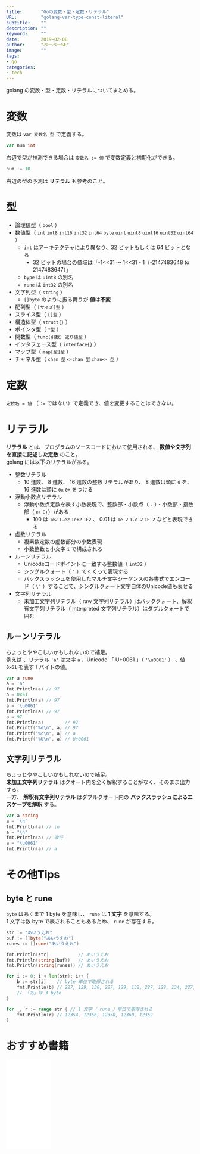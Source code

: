 ```yaml
---
title:       "Goの変数・型・定数・リテラル"
URL:         "golang-var-type-const-literal"
subtitle:    ""
description: ""
keyword:     ""
date:        2019-02-08
author:      "ぺーぺーSE"
image:       ""
tags:
- go
categories:
- tech
---
```


golang の変数・型・定数・リテラルについてまとめる。

<!--more-->

# 変数

変数は `var 変数名 型` で定義する。

```go
var num int
```

右辺で型が推測できる場合は `変数名 := 値` で変数定義と初期化ができる。

```go
num := 10
```

右辺の型の予測は **リテラル** も参考のこと。

# 型

- 論理値型（ `bool` ）
- 数値型（ `int` `int8` `int16` `int32` `int64` `byte` `uint` `uint8` `uint16` `uint32` `uint64` ）
    - `int` はアーキテクチャにより異なり、32 ビットもしくは 64 ビットとなる
        - 32 ビットの場合の値域は「-1<<31 〜 1<<31 - 1（-2147483648 to 2147483647）」
    - `bype` は `uint8` の別名
    - `rune` は `int32` の別名
- 文字列型（ `string` ）
    - `[]byte` のように振る舞うが **値は不変**
- 配列型（ `[サイズ]型` ）
- スライス型（ `[]型` ）
- 構造体型（ `struct{}` ）
- ポインタ型（ `*型` ）
- 関数型（ `func(引数) 返り値型` ）
- インタフェース型（ `interface{}` ）
- マップ型（ `map[型]型` ）
- チャネル型（ `chan 型` `<-chan 型` `chan<- 型` ）

# 定数

`定数名 = 値` （ `:=` ではない）で定義でき、値を変更することはできない。

# リテラル

**リテラル** とは、プログラムのソースコードにおいて使用される、 **数値や文字列を直接に記述した定数** のこと。  
golang には以下のリテラルがある。

- 整数リテラル
    - 10 進数、 8 進数、 16 進数の整数リテラルがあり、 8 進数は頭に `0` を、 16 進数は頭に `0x` `0X` をつける
- 浮動小数点リテラル
    - 浮動小数点定数を表す小数表現で、整数部・小数点（ `.` ）・小数部・指数部（ `e+` `E+`）がある
        - 100 は `1e2` `1.e2` `1e+2` `1E2` 、 0.01 は `1e-2` `1.e-2` `1E-2` などと表現できる
- 虚数リテラル
    - 複素数定数の虚数部分の小数表現
    - 小数整数と小文字 `i` で構成される
- ルーンリテラル
    - Unicodeコードポイントに一致する整数値（ `int32` ）
    - シングルクォート（ `'` ）でくくって表現する
    - バックスラッシュを使用したマルチ文字シーケンスの各書式でエンコード（ `\'` ）することで、シングルクォート文字自体のUnicode値も表せる
- 文字列リテラル
    - 未加工文字列リテラル（ raw 文字列リテラル）はバッククォート、解釈有文字列リテラル（ interpreted 文字列リテラル）はダブルクォートで囲む

## ルーンリテラル

ちょっとややこしいかもしれないので補足。  
例えば 、リテラル `'a'` は文字 `a` 、Unicode 「 U+0061 」（ `'\u0061'` ） 、値 `0x61` を表す 1 バイトの値。

```go
var a rune
a = 'a'
fmt.Println(a) // 97
a = 0x61
fmt.Println(a) // 97
a = '\u0061'
fmt.Println(a) // 97
a = 97
fmt.Println(a)        // 97
fmt.Printf("%d\n", a) // 97
fmt.Printf("%c\n", a) // a
fmt.Printf("%U\n", a) // U+0061
```

## 文字列リテラル

ちょっとややこしいかもしれないので補足。  
**未加工文字列リテラル** はクオート内を全く解釈することがなく、そのまま出力する。  
一方、 **解釈有文字列リテラル** はダブルクオート内の **バックスラッシュによるエスケープを解釈** する。

```go
var a string
a = `\n`
fmt.Println(a) // \n
a = "\n"
fmt.Println(a) // 改行
a = "\u0061"
fmt.Println(a) // a
```

# その他Tips

## byte と rune

`byte` はあくまで 1 byte を意味し、 `rune` は **1 文字** を意味する。  
1 文字は数 byte で表されることもあるため、 `rune` が存在する。

```go
str := "あいうえお"
buf := []byte("あいうえお")
runes := []rune("あいうえお")

fmt.Println(str)           // あいうえお
fmt.Println(string(buf))   // あいうえお
fmt.Println(string(runes)) // あいうえお

for i := 0; i < len(str); i++ {
    b := str[i]    // byte 単位で取得される
    fmt.Println(b) // 227, 129, 130, 227, 129, 132, 227, 129, 134, 227, 129, 136, 227, 129, 138
    // 「あ」は 3 byte
}

for _, r := range str { // 1 文字（ rune ）単位で取得される
    fmt.Println(r) // 12354, 12356, 12358, 12360, 12362
}
```

# おすすめ書籍

<!-- amazon affiliate kindle golang --->
<iframe sandbox="allow-popups allow-scripts allow-modals allow-forms allow-same-origin" style="width:120px;height:240px;" marginwidth="0" marginheight="0" scrolling="no" frameborder="0" src="//rcm-fe.amazon-adsystem.com/e/cm?lt1=_blank&bc1=000000&IS2=1&bg1=FFFFFF&fc1=000000&lc1=0000FF&t=tanakakns-22&language=ja_JP&o=9&p=8&l=as4&m=amazon&f=ifr&ref=as_ss_li_til&asins=B07VPSXF6N&linkId=41e7577d372f3469241a8f7608cc6fc2"></iframe>